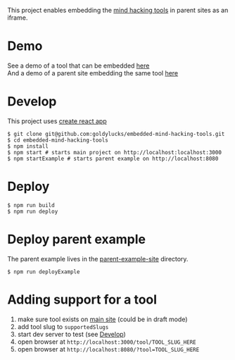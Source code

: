 This project enables embedding the [mind hacking tools](https://www.adamgoldman.me/tools) in parent sites as an iframe.

# Demo

See a demo of a tool that can be embedded [here](http://mind-hacking-tools.surge.sh/tool/embedded-example)  
And a demo of a parent site embedding the same tool [here](http://mind-hacking-tools-example.surge.sh/?tool=embedded-example)

# Develop

This project uses [create react app](https://github.com/facebook/create-react-app)

```
$ git clone git@github.com:goldylucks/embedded-mind-hacking-tools.git
$ cd embedded-mind-hacking-tools
$ npm install
$ npm start # starts main project on http://localhost:localhost:3000
$ npm startExample # starts parent example on http://localhost:8080
```

# Deploy

```
$ npm run build
$ npm run deploy
```

# Deploy parent example

The parent example lives in the [parent-example-site](./parent-example-site) directory.

```
$ npm run deployExample
```

# Adding support for a tool

1.  make sure tool exists on [main site](https://www.adamgoldman.me) (could be in draft mode)
1.  add tool slug to `supportedSlugs`
1.  start dev server to test (see [Develop](#Develop))
1.  open browser at `http://localhost:3000/tool/TOOL_SLUG_HERE`
1.  open browser at `http://localhost:8080/?tool=TOOL_SLUG_HERE`
